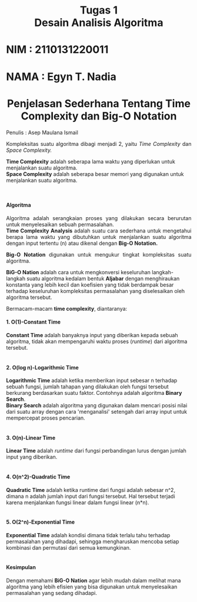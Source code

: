 <h1 align = center> Tugas 1<br> Desain Analisis Algoritma</h1>

# NIM   : 2110131220011
# NAMA  : Egyn T. Nadia

<h1 align = center><b> Penjelasan Sederhana Tentang Time Complexity dan Big-O Notation</b></h1>
<p> Penulis : Asep Maulana Ismail</p>

<p align = justify>
Kompleksitas suatu algoritma dibagi menjadi 2, yaitu <i>Time Complexity</i> dan <i> Space Complexity.</i>

<b>Time Complexity</b> adalah seberapa lama waktu yang diperlukan untuk menjalankan suatu algoritma.<br>
<b>Space Complexity</b> adalah seberapa besar memori yang digunakan untuk menjalankan suatu algoritma.</p><br></p>

<h4><b>Algoritma</b></h4>
<p align = justify>
Algoritma adalah serangkaian proses yang dilakukan secara berurutan untuk menyelesaikan sebuah permasalahan.<br>
<b>Time Complexity Analysis</b> adalah suatu cara sederhana untuk mengetahui berapa lama waktu yang dibutuhkan untuk menjalankan suatu algoritma dengan input tertentu (n) atau dikenal dengan <b>Big-O Notation.</b><br></p>

<p align = justify>
<b>Big-O Notation</b> digunakan untuk mengukur tingkat kompleksitas suatu algoritma.<br>

<b>BiG-O Nation</b> adalah cara untuk mengkonversi keseluruhan langkah-langkah suatu algoritma kedalam bentuk <b> Aljabar</b> dengan menghiraukan konstanta yang lebih kecil dan koefisien yang tidak berdampak besar terhadap keseluruhan kompleksitas permasalahan yang diselesaikan oleh algoritma tersebut.<br></p>


<p align = justify>
Bermacam-macam <b>time complexity</b>, diantaranya:
<h4><b>1. O(1)-Constant Time</b></h4>
<b>Constant Time</b> adalah banyaknya input yang diberikan kepada sebuah algoritma, tidak akan mempengaruhi waktu proses (<i>runtime</i>) dari algoritma tersebut.<br><br></p>

<p align = justify>
<h4><b>2. O(log n)-Logarithmic Time</b></h4>
<b>Logarithmic Time</b> adalah ketika memberikan input sebesar n terhadap sebuah fungsi, jumlah tahapan yang dilakukan oleh fungsi tersebut berkurang berdasarkan suatu faktor. Contohnya adalah algoritma <b>Binary Search</b>.<br>
<b>Binary Search</b> adalah algoritma yang digunakan dalam mencari posisi nilai dari suatu array dengan cara 'menganalisi' setengah dari array input untuk mempercepat proses pencarian.<br><br></p>

<p align = justify>
<h4><b>3. O(n)-Linear Time</b></h4>
<b>Linear Time</b> adalah <i>runtime</i> dari fungsi perbandingan lurus dengan jumlah input yang diberikan.<br><br></p>

<p align = justify>
<h4><b>4. O(n^2)-Quadratic Time</b></h4>
<b>Quadratic Time</b> adalah ketika runtime dari fungsi adalah sebesar n^2, dimana n adalah jumlah input dari fungsi tersebut. Hal tersebut terjadi karena menjalankan fungsi linear dalam fungsi linear (n*n).<br><br></p>

<p align = justify>
<h4><b>5. O(2^n)-Exponential Time</b></h4>
<b>Exponential Time</b> adalah kondisi dimana tidak terlalu tahu terhadap permasalahan yang dihadapi, sehingga mengharuskan mencoba setiap kombinasi dan permutasi dari semua kemungkinan.<br><br></p>

<p align = justify>
<h4><b>Kesimpulan</b></h4>
Dengan memahami <b>BiG-O Nation</b> agar lebih mudah dalam melihat mana algoritma yang lebih efisien yang bisa digunakan untuk menyelesaikan permasalahan yang sedang dihadapi. 
</p>
